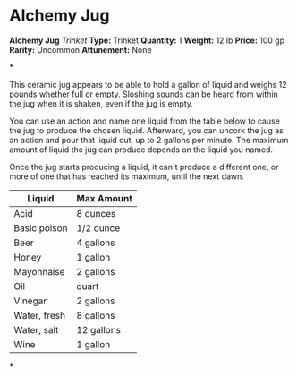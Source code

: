 # Alchemy Jug

**Alchemy Jug**
_Trinket_
**Type:** Trinket
**Quantity:** 1
**Weight:** 12 lb
**Price:** 100 gp
**Rarity:** Uncommon
**Attunement:** None

*<p>This ceramic jug appears to be able to hold a gallon of liquid and weighs 12 pounds whether full or empty. Sloshing sounds can be heard from within the jug when it is shaken, even if the jug is empty.

You can use an action and name one liquid from the table below to cause the jug to produce the chosen liquid. Afterward, you can uncork the jug as an action and pour that liquid out, up to 2 gallons per minute. The maximum amount of liquid the jug can produce depends on the liquid you named.

Once the jug starts producing a liquid, it can't produce a different one, or more of one that has reached its maximum, until the next dawn.</p>
<table>
<thead>
<tr>
<th data-sheets-value="{"1":2,"2":"Liquid"}">Liquid</th>
<th data-sheets-value="{"1":2,"2":"Max Amount"}">Max Amount</th>
</tr>
</thead>
<tbody>
<tr>
<td data-sheets-value="{"1":2,"2":"Acid"}">Acid</td>
<td data-sheets-value="{"1":2,"2":"8 ounces"}">8 ounces</td>
</tr>
<tr>
<td data-sheets-value="{"1":2,"2":"Basic poison"}">Basic poison</td>
<td data-sheets-value="{"1":2,"2":"1/2 ounce"}">1/2 ounce</td>
</tr>
<tr>
<td data-sheets-value="{"1":2,"2":"Beer"}">Beer</td>
<td data-sheets-value="{"1":2,"2":"4 gallons"}">4 gallons</td>
</tr>
<tr>
<td data-sheets-value="{"1":2,"2":"Honey"}">Honey</td>
<td data-sheets-value="{"1":2,"2":"1 gallon"}">1 gallon</td>
</tr>
<tr>
<td data-sheets-value="{"1":2,"2":"Mayonnaise"}">Mayonnaise</td>
<td data-sheets-value="{"1":2,"2":"2 gallons"}">2 gallons</td>
</tr>
<tr>
<td data-sheets-value="{"1":2,"2":"Oil"}">Oil</td>
<td data-sheets-value="{"1":2,"2":"quart"}">quart</td>
</tr>
<tr>
<td data-sheets-value="{"1":2,"2":"Vinegar"}">Vinegar</td>
<td data-sheets-value="{"1":2,"2":"2 gallons"}">2 gallons</td>
</tr>
<tr>
<td data-sheets-value="{"1":2,"2":"Water, fresh"}">Water, fresh</td>
<td data-sheets-value="{"1":2,"2":"8 gallons"}">8 gallons</td>
</tr>
<tr>
<td data-sheets-value="{"1":2,"2":"Water, salt"}">Water, salt</td>
<td data-sheets-value="{"1":2,"2":"12 gallons"}">12 gallons</td>
</tr>
<tr>
<td data-sheets-value="{"1":2,"2":"Wine"}">Wine</td>
<td data-sheets-value="{"1":2,"2":"1 gallon"}">1 gallon</td>
</tr>
</tbody>
</table>*